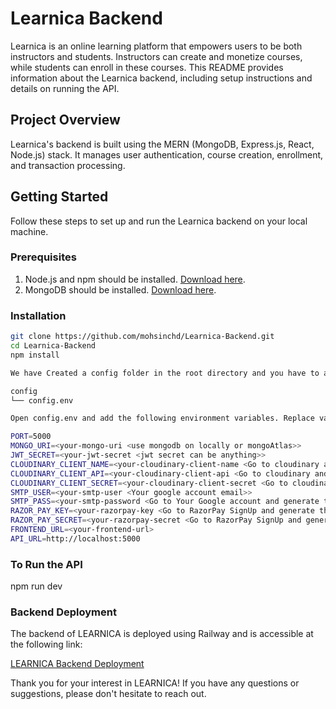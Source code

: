 # Learnica Backend

Learnica is an online learning platform that empowers users to be both instructors and students. Instructors can create and monetize courses, while students can enroll in these courses. This README provides information about the Learnica backend, including setup instructions and details on running the API.

## Project Overview

Learnica's backend is built using the MERN (MongoDB, Express.js, React, Node.js) stack. It manages user authentication, course creation, enrollment, and transaction processing.

## Getting Started

Follow these steps to set up and run the Learnica backend on your local machine.

### Prerequisites

1. Node.js and npm should be installed. [Download here](https://nodejs.org/).
2. MongoDB should be installed. [Download here](https://www.mongodb.com/try/download/community).

### Installation

```bash
git clone https://github.com/mohsinchd/Learnica-Backend.git
cd Learnica-Backend
npm install

We have Created a config folder in the root directory and you have to add a config.env file inside it.

config
└── config.env

Open config.env and add the following environment variables. Replace values with your configurations:

PORT=5000
MONGO_URI=<your-mongo-uri <use mongodb on locally or mongoAtlas>>
JWT_SECRET=<your-jwt-secret <jwt secret can be anything>>
CLOUDINARY_CLIENT_NAME=<your-cloudinary-client-name <Go to cloudinary and get your credentials>>
CLOUDINARY_CLIENT_API=<your-cloudinary-client-api <Go to cloudinary and get your credentials>>
CLOUDINARY_CLIENT_SECRET=<your-cloudinary-client-secret <Go to cloudinary and get your credentials>>
SMTP_USER=<your-smtp-user <Your google account email>>
SMTP_PASS=<your-smtp-password <Go to Your Google account and generate the application password from their and paste it here>>
RAZOR_PAY_KEY=<your-razorpay-key <Go to RazorPay SignUp and generate the credentials from the account settings.>>
RAZOR_PAY_SECRET=<your-razorpay-secret <Go to RazorPay SignUp and generate the credentials from the account settings.>>
FRONTEND_URL=<your-frontend-url>
API_URL=http://localhost:5000
```

### To Run the API

npm run dev

### Backend Deployment

The backend of LEARNICA is deployed using Railway and is accessible at the following link:

[LEARNICA Backend Deployment](https://learnica-backend-production.up.railway.app/)

Thank you for your interest in LEARNICA! If you have any questions or suggestions, please don't hesitate to reach out.
